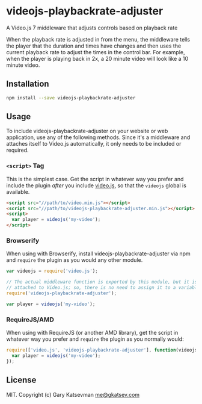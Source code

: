 # videojs-playbackrate-adjuster

A Video.js 7 middleware that adjusts controls based on playback rate

When the playback rate is adjusted in from the menu, the middleware tells the player that the duration and times have changes and then uses the current playback rate to adjust the times in the control bar.
For example, when the player is playing back in 2x, a 20 minute video will look like a 10 minute video.

## Installation

```sh
npm install --save videojs-playbackrate-adjuster
```

## Usage

To include videojs-playbackrate-adjuster on your website or web application, use any of the following methods.
Since it's a middleware and attaches itself to Video.js automatically,
it only needs to be included or required.

### `<script>` Tag

This is the simplest case. Get the script in whatever way you prefer and include the plugin _after_ you include [video.js][videojs], so that the `videojs` global is available.

```html
<script src="//path/to/video.min.js"></script>
<script src="//path/to/videojs-playbackrate-adjuster.min.js"></script>
<script>
  var player = videojs('my-video');
</script>
```

### Browserify

When using with Browserify, install videojs-playbackrate-adjuster via npm and `require` the plugin as you would any other module.

```js
var videojs = require('video.js');

// The actual middleware function is exported by this module, but it is also
// attached to Video.js; so, there is no need to assign it to a variable.
require('videojs-playbackrate-adjuster');

var player = videojs('my-video');
```

### RequireJS/AMD

When using with RequireJS (or another AMD library), get the script in whatever way you prefer and `require` the plugin as you normally would:

```js
require(['video.js', 'videojs-playbackrate-adjuster'], function(videojs) {
  var player = videojs('my-video');
});
```

## License

MIT. Copyright (c) Gary Katsevman <me@gkatsev.com>


[videojs]: http://videojs.com/
